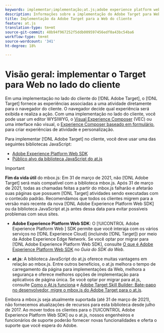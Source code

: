 ```yaml
---
keywords: implementar;implementação;at.js;adobe experience platform web sdk;aep web sdk
description: Informações sobre a implementação do Adobe Target para Web do cliente usando o at.js.
title: Implementação da Adobe Target para a Web do cliente
feature: at.js
translation-type: tm+mt
source-git-commit: 48b94f967252f5ddb009597456edf0a43bc54ba6
workflow-type: tm+mt
source-wordcount: '341'
ht-degree: 18%

---
```



# Visão geral: implementar o Target para Web no lado do cliente

Em uma implementação no lado do cliente do [!DNL Adobe Target], o [!DNL Target] fornece as experiências associadas a uma atividade diretamente para o navegador do cliente. O navegador decide qual experiência será exibida e realiza a ação. Com uma implementação no lado do cliente, você pode usar um editor WYSIWYG, o [Visual Experience Composer](/help/c-experiences/c-visual-experience-composer/visual-experience-composer.md) (VEC) ou uma interface não visual, o [Experience Composer baseado em formulário](/help/c-experiences/form-experience-composer.md), para criar experiências de atividade e personalização.

Para implementar [!DNL Adobe Target] no cliente, você deve usar uma das seguintes bibliotecas JavaScript:

* [Adobe Experience Platform Web SDK](/help/c-implementing-target/c-implementing-target-for-client-side-web/aep-web-sdk.md)
* [Público alvo da biblioteca JavaScript do at.js](/help/c-implementing-target/c-implementing-target-for-client-side-web/c-how-atjs-works/how-atjs-works.md)

>[!IMPORTANT]
>
>**Fim da vida útil** do mbox.js: Em 31 de março de 2021, não  [!DNL Adobe Target] será mais compatível com a biblioteca mbox.js. Após 31 de março de 2021, todas as chamadas feitas a partir do mbox.js falharão e afetarão suas páginas que possuem [!DNL Target] atividades sendo executadas com o conteúdo padrão. Recomendamos que todos os clientes migrem para a versão mais recente da nova [!DNL Adobe Experience Platform Web SDK] ou da biblioteca JavaScript at.js antes dessa data para evitar possíveis problemas com seus sites.
>
>* **Adobe Experience Platform Web SDK**: O  [!UICONTROL Adobe Experience Platform Web ] SDK permite que você interaja com os vários serviços no  [!DNL Experience Cloud] (incluindo  [!DNL Target]) por meio da Adobe Experience Edge Network. Se você optar por migrar para [!DNL Adobe Experience Platform Web SDK], consulte [O que é Adobe Experience Platform Web SDK](/help/c-implementing-target/c-implementing-target-for-client-side-web/aep-web-sdk.md) no *Guia do SDK da Web*.
   >
   >
* **at.js**: A biblioteca JavaScript do at.js oferece muitas vantagens em relação ao mbox.js. Entre outros benefícios, o at.js melhora o tempo de carregamento da página para implementações da Web, melhora a segurança e oferece melhores opções de implementação para aplicativos de página única. Se você optar por migrar para at.js, consulte [Como o At.js funciona](/help/c-implementing-target/c-implementing-target-for-client-side-web/c-how-atjs-works/how-atjs-works.md) e [Adobe Target Skill Builder: Bate-papo no desenvolvedor, migre o mbox.js do Adobe Target para o at.js](https://seminars.adobeconnect.com/ptdo6mfo6qn6/?proto=true).
>
>
Embora a mbox.js seja atualmente suportada (até 31 de março de 2021), não fornecemos atualizações de recursos para esta biblioteca desde julho de 2017. Ao mover todos os clientes para o [!UICONTROL Adobe Experience Platform Web SDK] ou o at.js, nossos engenheiros e funcionários de suporte poderão fornecer novas funcionalidades e oferta o suporte que você espera do Adobe.
